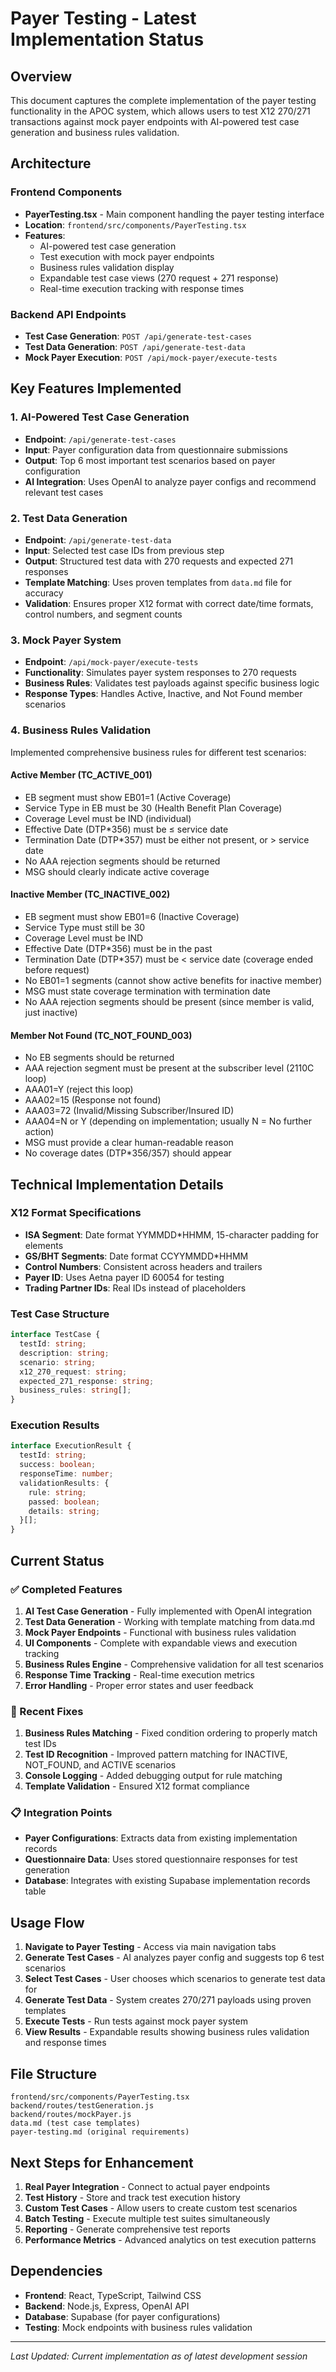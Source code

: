 # Payer Testing - Latest Implementation Status

## Overview
This document captures the complete implementation of the payer testing functionality in the APOC system, which allows users to test X12 270/271 transactions against mock payer endpoints with AI-powered test case generation and business rules validation.

## Architecture

### Frontend Components
- **PayerTesting.tsx** - Main component handling the payer testing interface
- **Location**: `frontend/src/components/PayerTesting.tsx`
- **Features**:
  - AI-powered test case generation
  - Test execution with mock payer endpoints
  - Business rules validation display
  - Expandable test case views (270 request + 271 response)
  - Real-time execution tracking with response times

### Backend API Endpoints
- **Test Case Generation**: `POST /api/generate-test-cases`
- **Test Data Generation**: `POST /api/generate-test-data`
- **Mock Payer Execution**: `POST /api/mock-payer/execute-tests`

## Key Features Implemented

### 1. AI-Powered Test Case Generation
- **Endpoint**: `/api/generate-test-cases`
- **Input**: Payer configuration data from questionnaire submissions
- **Output**: Top 6 most important test scenarios based on payer configuration
- **AI Integration**: Uses OpenAI to analyze payer configs and recommend relevant test cases

### 2. Test Data Generation
- **Endpoint**: `/api/generate-test-data`
- **Input**: Selected test case IDs from previous step
- **Output**: Structured test data with 270 requests and expected 271 responses
- **Template Matching**: Uses proven templates from `data.md` file for accuracy
- **Validation**: Ensures proper X12 format with correct date/time formats, control numbers, and segment counts

### 3. Mock Payer System
- **Endpoint**: `/api/mock-payer/execute-tests`
- **Functionality**: Simulates payer system responses to 270 requests
- **Business Rules**: Validates test payloads against specific business logic
- **Response Types**: Handles Active, Inactive, and Not Found member scenarios

### 4. Business Rules Validation
Implemented comprehensive business rules for different test scenarios:

#### Active Member (TC_ACTIVE_001)
- EB segment must show EB01=1 (Active Coverage)
- Service Type in EB must be 30 (Health Benefit Plan Coverage)
- Coverage Level must be IND (individual)
- Effective Date (DTP*356) must be ≤ service date
- Termination Date (DTP*357) must be either not present, or > service date
- No AAA rejection segments should be returned
- MSG should clearly indicate active coverage

#### Inactive Member (TC_INACTIVE_002)
- EB segment must show EB01=6 (Inactive Coverage)
- Service Type must still be 30
- Coverage Level must be IND
- Effective Date (DTP*356) must be in the past
- Termination Date (DTP*357) must be < service date (coverage ended before request)
- No EB01=1 segments (cannot show active benefits for inactive member)
- MSG must state coverage termination with termination date
- No AAA rejection segments should be present (since member is valid, just inactive)

#### Member Not Found (TC_NOT_FOUND_003)
- No EB segments should be returned
- AAA rejection segment must be present at the subscriber level (2110C loop)
- AAA01=Y (reject this loop)
- AAA02=15 (Response not found)
- AAA03=72 (Invalid/Missing Subscriber/Insured ID)
- AAA04=N or Y (depending on implementation; usually N = No further action)
- MSG must provide a clear human-readable reason
- No coverage dates (DTP*356/357) should appear

## Technical Implementation Details

### X12 Format Specifications
- **ISA Segment**: Date format YYMMDD*HHMM, 15-character padding for elements
- **GS/BHT Segments**: Date format CCYYMMDD*HHMM
- **Control Numbers**: Consistent across headers and trailers
- **Payer ID**: Uses Aetna payer ID 60054 for testing
- **Trading Partner IDs**: Real IDs instead of placeholders

### Test Case Structure
```typescript
interface TestCase {
  testId: string;
  description: string;
  scenario: string;
  x12_270_request: string;
  expected_271_response: string;
  business_rules: string[];
}
```

### Execution Results
```typescript
interface ExecutionResult {
  testId: string;
  success: boolean;
  responseTime: number;
  validationResults: {
    rule: string;
    passed: boolean;
    details: string;
  }[];
}
```

## Current Status

### ✅ Completed Features
1. **AI Test Case Generation** - Fully implemented with OpenAI integration
2. **Test Data Generation** - Working with template matching from data.md
3. **Mock Payer Endpoints** - Functional with business rules validation
4. **UI Components** - Complete with expandable views and execution tracking
5. **Business Rules Engine** - Comprehensive validation for all test scenarios
6. **Response Time Tracking** - Real-time execution metrics
7. **Error Handling** - Proper error states and user feedback

### 🔧 Recent Fixes
1. **Business Rules Matching** - Fixed condition ordering to properly match test IDs
2. **Test ID Recognition** - Improved pattern matching for INACTIVE, NOT_FOUND, and ACTIVE scenarios
3. **Console Logging** - Added debugging output for rule matching
4. **Template Validation** - Ensured X12 format compliance

### 📋 Integration Points
- **Payer Configurations**: Extracts data from existing implementation records
- **Questionnaire Data**: Uses stored questionnaire responses for test generation
- **Database**: Integrates with existing Supabase implementation records table

## Usage Flow

1. **Navigate to Payer Testing** - Access via main navigation tabs
2. **Generate Test Cases** - AI analyzes payer config and suggests top 6 test scenarios
3. **Select Test Cases** - User chooses which scenarios to generate test data for
4. **Generate Test Data** - System creates 270/271 payloads using proven templates
5. **Execute Tests** - Run tests against mock payer system
6. **View Results** - Expandable results showing business rules validation and response times

## File Structure
```
frontend/src/components/PayerTesting.tsx
backend/routes/testGeneration.js
backend/routes/mockPayer.js
data.md (test case templates)
payer-testing.md (original requirements)
```

## Next Steps for Enhancement
1. **Real Payer Integration** - Connect to actual payer endpoints
2. **Test History** - Store and track test execution history
3. **Custom Test Cases** - Allow users to create custom test scenarios
4. **Batch Testing** - Execute multiple test suites simultaneously
5. **Reporting** - Generate comprehensive test reports
6. **Performance Metrics** - Advanced analytics on test execution patterns

## Dependencies
- **Frontend**: React, TypeScript, Tailwind CSS
- **Backend**: Node.js, Express, OpenAI API
- **Database**: Supabase (for payer configurations)
- **Testing**: Mock endpoints with business rules validation

---
*Last Updated: Current implementation as of latest development session*
